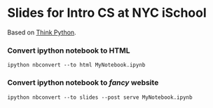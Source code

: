 Slides for Intro CS at NYC iSchool
====================================

Based on [Think Python](http://www.greenteapress.com/thinkpython/).


### Convert ipython notebook to HTML

`ipython nbconvert --to html MyNotebook.ipynb`

### Convert ipython notebook to *fancy* website

`ipython nbconvert --to slides --post serve MyNotebook.ipynb`
